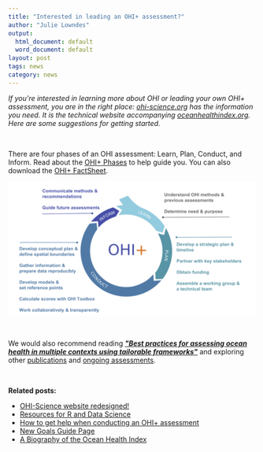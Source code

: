 ```yaml
---
title: "Interested in leading an OHI+ assessment?"
author: "Julie Lowndes"
output:
  html_document: default
  word_document: default
layout: post
tags: news
category: news
---
```


*If you're interested in learning more about OHI or leading your own OHI+ assessment, you are in the right place: [ohi-science.org](http://ohi-science.org/) has the information you need. It is the technical website accompanying [oceanhealthindex.org](http://oceanhealthindex.org/). Here are some suggestions for getting started.*

<br>

There are four phases of an OHI assessment: Learn, Plan, Conduct, and Inform. Read about the [OHI+ Phases](http://ohi-science.org/phases/) to help guide you. You can also download the [OHI+ FactSheet](http://ohi-science.org/resources/downloads/). 

![](../assets/downloads/other/OHI+phases_milestones.png)

<br>

We would also recommend reading [***"Best practices for assessing ocean health in multiple contexts using tailorable frameworks"***](https://peerj.com/articles/1503/) and exploring other [publications](http://ohi-science.org/resources/publications/) and [ongoing assessments](http://ohi-science.org/projects/). 

<br>

**Related posts:** 

- [OHI-Science website redesigned!](http://ohi-science.org/news/new-ohi-science-website-launch)
- [Resources for R and Data Science ](http://ohi-science.org/news/Resources-for-R-and-Data-Science)
- [How to get help when conducting an OHI+ assessment](http://ohi-science.org/news/how-to-use-ohi-resources)
- [New Goals Guide Page](http://ohi-science.org/news/new-goals-guide-page)
- [A Biography of the Ocean Health Index](http://ohi-science.org/news/Biography-OHI)
